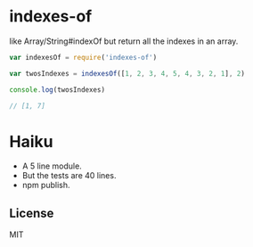 ﻿# indexes-of

like Array/String#indexOf but return all the indexes in an array.

``` js
var indexesOf = require('indexes-of')

var twosIndexes = indexesOf([1, 2, 3, 4, 5, 4, 3, 2, 1], 2)

console.log(twosIndexes)

// [1, 7]

```

# Haiku

* A 5 line module.
* But the tests are 40 lines.
* npm publish.

## License

MIT
